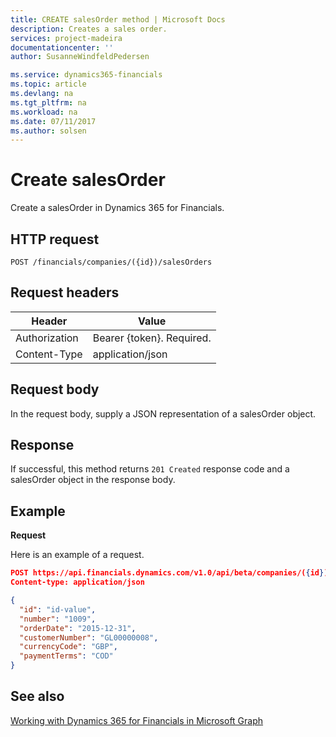 ```yaml
---
title: CREATE salesOrder method | Microsoft Docs
description: Creates a sales order.
services: project-madeira
documentationcenter: ''
author: SusanneWindfeldPedersen

ms.service: dynamics365-financials
ms.topic: article
ms.devlang: na
ms.tgt_pltfrm: na
ms.workload: na
ms.date: 07/11/2017
ms.author: solsen
---
```


# Create salesOrder
Create a salesOrder in Dynamics 365 for Financials.

## HTTP request

```
POST /financials/companies/({id})/salesOrders
```

## Request headers

|Header         |Value                        |
|---------------|-----------------------------|
|Authorization  |Bearer {token}. Required.    |
|Content-Type   |application/json             |

## Request body
In the request body, supply a JSON representation of a salesOrder object.

## Response
If successful, this method returns ```201 Created``` response code and a salesOrder object in the response body.

## Example

**Request**

Here is an example of a request.

```json
POST https://api.financials.dynamics.com/v1.0/api/beta/companies/({id})/salesOrders
Content-type: application/json

{
  "id": "id-value",
  "number": "1009",
  "orderDate": "2015-12-31",
  "customerNumber": "GL00000008",
  "currencyCode": "GBP",
  "paymentTerms": "COD"
}
```

## See also
[Working with Dynamics 365 for Financials in Microsoft Graph](../resources/dynamics_overview.md) 